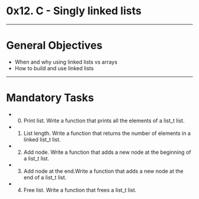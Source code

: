 # 0x12. C - Singly linked lists
---
# General Objectives

- When and why using linked lists vs arrays
- How to build and use linked lists
---
# Mandatory Tasks
 - 0. Print list. Write a function that prints all the elements of a list_t list.
 - 1. List length. Write a function that returns the number of elements in a linked list_t list.
 - 2. Add node. Write a function that adds a new node at the beginning of a list_t list.
 - 3. Add node at the end.Write a function that adds a new node at the end of a list_t list.
 - 4. Free list. Write a function that frees a list_t list.

